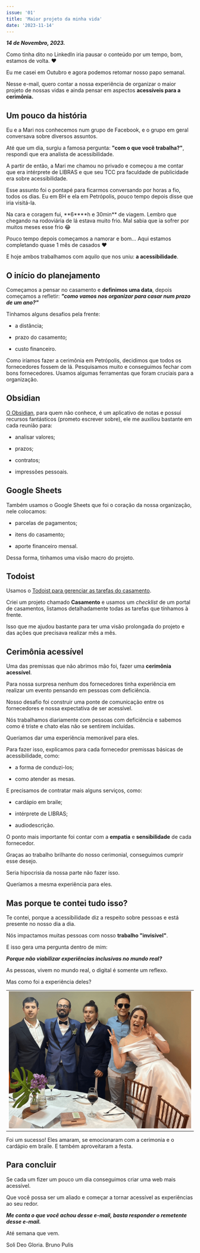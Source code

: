 ```yaml
---
issue: '01'
title: 'Maior projeto da minha vida'
date: '2023-11-14'
---
```


_**14 de Novembro, 2023.**_

Como tinha dito no LinkedIn iria pausar o conteúdo por um tempo, bom, estamos de volta. ❤

Eu me casei em Outubro e agora podemos retomar nosso papo semanal.

Nesse e-mail, quero contar a nossa experiência de organizar o maior projeto de nossas vidas e ainda pensar em aspectos **acessíveis para a cerimônia.**

## Um pouco da história

Eu e a Mari nos conhecemos num grupo de Facebook, e o grupo em geral conversava sobre diversos assuntos.

Até que um dia, surgiu a famosa pergunta: **"com o que você trabalha?"**, respondi que era analista de acessibilidade.

A partir de então, a Mari me chamou no privado e começou a me contar que era intérprete de LIBRAS e que seu TCC pra faculdade de publicidade era sobre acessibilidade.

Esse assunto foi o pontapé para ficarmos conversando por horas a fio, todos os dias. Eu em BH e ela em Petrópolis, pouco tempo depois disse que iria visitá-la.

Na cara e coragem fui, **6\*\***h e 30min\*\* de viagem. Lembro que chegando na rodoviária de lá estava muito frio. Mal sabia que ia sofrer por muitos meses esse frio 😂

Pouco tempo depois começamos a namorar e bom... Aqui estamos completando quase 1 mês de casados ❤

E hoje ambos trabalhamos com aquilo que nos uniu: **a acessibilidade**.

## O início do planejamento

Começamos a pensar no casamento e **definimos uma data**, depois começamos a refletir: ***"como vamos nos organizar para casar num prazo de um ano?"***

Tínhamos alguns desafios pela frente:

- a distância;

- prazo do casamento;

- custo financeiro.

Como iríamos fazer a cerimônia em Petrópolis, decidimos que todos os fornecedores fossem de lá. Pesquisamos muito e conseguimos fechar com bons fornecedores. Usamos algumas ferramentas que foram cruciais para a organização.

## Obsidian

[O Obsidian](https://obsidian.md/), para quem não conhece, é um aplicativo de notas e possuí recursos fantásticos (prometo escrever sobre), ele me auxiliou bastante em cada reunião para:

- analisar valores;

- prazos;

- contratos;

- impressões pessoais.

## Google Sheets

Também usamos o Google Sheets que foi o coração da nossa organização, nele colocamos:

- parcelas de pagamentos;

- itens do casamento;

- aporte financeiro mensal.

Dessa forma, tínhamos uma visão macro do projeto.

## Todoist

Usamos o [Todoist para gerenciar as tarefas do casamento](https://todoist.com/pt-BR).

Criei um projeto chamado **Casamento** e usamos um *checklist* de um portal de casamentos, listamos detalhadamente todas as tarefas que tínhamos à frente.

Isso que me ajudou bastante para ter uma visão prolongada do projeto e das ações que precisava realizar mês a mês.

## Cerimônia acessível

Uma das premissas que não abrimos mão foi, fazer uma **cerimônia acessível**.

Para nossa surpresa nenhum dos fornecedores tinha experiência em realizar um evento pensando em pessoas com deficiência.

Nosso desafio foi construir uma ponte de comunicação entre os fornecedores e nossa expectativa de ser acessível.

Nós trabalhamos diariamente com pessoas com deficiência e sabemos como é triste e chato elas não se sentirem incluídas.

Queríamos dar uma experiência memorável para eles.

Para fazer isso, explicamos para cada fornecedor premissas básicas de acessibilidade, como:

- a forma de conduzi-los;

- como atender as mesas.

E precisamos de contratar mais alguns serviços, como:

- cardápio em braile;

- intérprete de LIBRAS;

- audiodescrição.

O ponto mais importante foi contar com a **empatia** e **sensibilidade** de cada fornecedor.

Graças ao trabalho brilhante do nosso cerimonial, conseguimos cumprir esse desejo.

Seria hipocrisia da nossa parte não fazer isso.

Queríamos a mesma experiência para eles.

## Mas porque te contei tudo isso?

Te contei, porque a acessibilidade diz a respeito sobre pessoas e está presente no nosso dia a dia.

Nós impactamos muitas pessoas com nosso **trabalho "invisível"**.

E isso gera uma pergunta dentro de mim:

**_Porque não viabilizar experiências inclusivas no mundo real?_**

As pessoas, vivem no mundo real, o digital é somente um reflexo.

Mas como foi a experiência deles?

<table><tbody><tr><td><img src="images/Of262c7UmPQTz6o4MtLLmwWJAnwewWjRCAvtcjT0.png" alt="Da esquerda para direita: Daniel está usando um terno preto e blusa rosa claro, Pulis vestindo um terno azul jeans, Renan um terno preto e blusa branca com um coque de samurai, Giovanni está de blusa social azul clara e calça beje e óculos escuros, Mari está celebrando fazendo uma careta de felicidade. Na mesa está o cardápio em braile." width="640"></td></tr></tbody></table>

Foi um sucesso! Eles amaram, se emocionaram com a cerimonia e o cardápio em braile. E também aproveitaram a festa.

## Para concluir

Se cada um fizer um pouco um dia conseguimos criar uma web mais acessível.

Que você possa ser um aliado e começar a tornar acessível as experiências ao seu redor.

**_Me conta o que você achou desse e-mail, basta responder o remetente desse e-mail._**

Até semana que vem.

Soli Deo Gloria. Bruno Pulis
